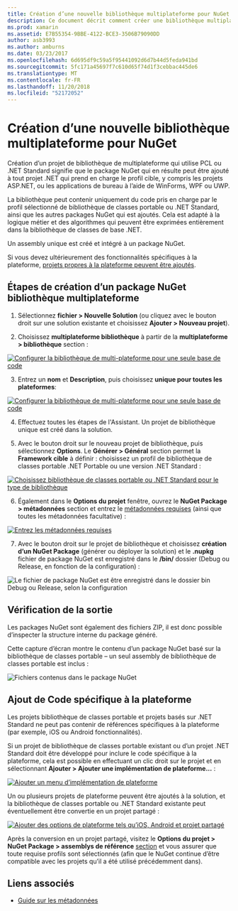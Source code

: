 ```yaml
---
title: Création d’une nouvelle bibliothèque multiplateforme pour NuGet
description: Ce document décrit comment créer une bibliothèque multiplateforme pour une utilisation avec NuGet. Cette technique est adaptée à la logique métier et les algorithmes qui peuvent être exprimées entièrement dans la bibliothèque de classes de Base .NET et seront exécutera donc sur toutes les plateformes cibles sans code spécifique à la plateforme.
ms.prod: xamarin
ms.assetid: E7B55354-9BBE-4122-BCE3-3506B79090DD
author: asb3993
ms.author: amburns
ms.date: 03/23/2017
ms.openlocfilehash: 6d695df9c59a5f95441092d6d7b44d5feda941bd
ms.sourcegitcommit: 5fc171a45697f7c610d65f74d1f3cebbac445de6
ms.translationtype: MT
ms.contentlocale: fr-FR
ms.lasthandoff: 11/20/2018
ms.locfileid: "52172052"
---
```

# <a name="creating-a-new-multiplatform-library-for-nuget"></a>Création d’une nouvelle bibliothèque multiplateforme pour NuGet

Création d’un projet de bibliothèque de multiplateforme qui utilise PCL ou .NET Standard signifie que le package NuGet qui en résulte peut être ajouté à tout projet .NET qui prend en charge le profil cible, y compris les projets ASP.NET, ou les applications de bureau à l’aide de WinForms, WPF ou UWP.

La bibliothèque peut contenir uniquement du code pris en charge par le profil sélectionné de bibliothèque de classes portable ou .NET Standard, ainsi que les autres packages NuGet qui est ajoutés.
Cela est adapté à la logique métier et des algorithmes qui peuvent être exprimées entièrement dans la bibliothèque de classes de base .NET.

Un assembly unique est créé et intégré à un package NuGet.

Si vous devez ultérieurement des fonctionnalités spécifiques à la plateforme, [projets propres à la plateforme peuvent être ajoutés](#add-platforms).

## <a name="steps-to-create-a-multiplatform-library-nuget"></a>Étapes de création d’un package NuGet bibliothèque multiplateforme

1. Sélectionnez **fichier > Nouvelle Solution** (ou cliquez avec le bouton droit sur une solution existante et choisissez **Ajouter > Nouveau projet**).

2. Choisissez **multiplateforme bibliothèque** à partir de la **multiplateforme > bibliothèque** section :

  [![](single-codebase-images/mulitplatform-library-sml.png "Configurer la bibliothèque de multi-plateforme pour une seule base de code")](single-codebase-images/mulitplatform-library.png#lightbox)

3. Entrez un **nom** et **Description**, puis choisissez **unique pour toutes les plateformes**:

  [![](single-codebase-images/single-configure-sml.png "Configurer la bibliothèque de multi-plateforme pour une seule base de code")](single-codebase-images/single-configure.png#lightbox)

4. Effectuez toutes les étapes de l'Assistant. Un projet de bibliothèque unique est créé dans la solution.

5. Avec le bouton droit sur le nouveau projet de bibliothèque, puis sélectionnez **Options**. Le **Générer > Général** section permet la **Framework cible** à définir : choisissez un profil de bibliothèque de classes portable .NET Portable ou une version .NET Standard :

  [![](single-codebase-images/single-choose-type-sml.png "Choisissez bibliothèque de classes portable ou .NET Standard pour le type de bibliothèque")](single-codebase-images/single-choose-type.png#lightbox)

6. Également dans le **Options du projet** fenêtre, ouvrez le **NuGet Package > métadonnées** section et entrez le [métadonnées requises](~/cross-platform/app-fundamentals/nuget-multiplatform-libraries/metadata.md) (ainsi que toutes les métadonnées facultative) :

  [![](single-codebase-images/single-metadata-sml.png "Entrez les métadonnées requises")](single-codebase-images/single-metadata.png#lightbox)

7. Avec le bouton droit sur le projet de bibliothèque et choisissez **création d’un NuGet Package** (générer ou déployer la solution) et le **.nupkg** fichier de package NuGet est enregistré dans le **/bin/** dossier (Debug ou Release, en fonction de la configuration) :

  ![](single-codebase-images/create-nuget-package.png "Le fichier de package NuGet est être enregistré dans le dossier bin Debug ou Release, selon la configuration")


## <a name="verifying-the-output"></a>Vérification de la sortie

Les packages NuGet sont également des fichiers ZIP, il est donc possible d’inspecter la structure interne du package généré.

Cette capture d’écran montre le contenu d’un package NuGet basé sur la bibliothèque de classes portable – un seul assembly de bibliothèque de classes portable est inclus :

![](single-codebase-images/nuget-output.png "Fichiers contenus dans le package NuGet")

<a name="add-platforms" />

## <a name="adding-platform-specific-code"></a>Ajout de Code spécifique à la plateforme

Les projets bibliothèque de classes portable et projets basés sur .NET Standard ne peut pas contenir de références spécifiques à la plateforme (par exemple, iOS ou Android fonctionnalités).

Si un projet de bibliothèque de classes portable existant ou d’un projet .NET Standard doit être développé pour inclure le code spécifique à la plateforme, cela est possible en effectuant un clic droit sur le projet et en sélectionnant **Ajouter > Ajouter une implémentation de plateforme...** :

[![](single-codebase-images/add-later-sml.png "Ajouter un menu d’implémentation de plateforme")](single-codebase-images/add-later.png#lightbox)

Un ou plusieurs projets de plateforme peuvent être ajoutés à la solution, et la bibliothèque de classes portable ou .NET Standard existante peut éventuellement être convertie en un projet partagé :

[![](single-codebase-images/add-later-platforms-sml.png "Ajouter des options de plateforme tels qu’iOS, Android et projet partagé")](single-codebase-images/add-later-platforms-sml.png#lightbox)

Après la conversion en un projet partagé, visitez le **Options du projet > NuGet Package > assemblys de référence**
[section](~/cross-platform/app-fundamentals/nuget-multiplatform-libraries/platform-specific.md) et vous assurer que toute requise profils sont sélectionnés (afin que le NuGet continue d’être compatible avec les projets qu’il a été utilisé précédemment dans).


## <a name="related-links"></a>Liens associés

- [Guide sur les métadonnées](~/cross-platform/app-fundamentals/nuget-multiplatform-libraries/metadata.md)
